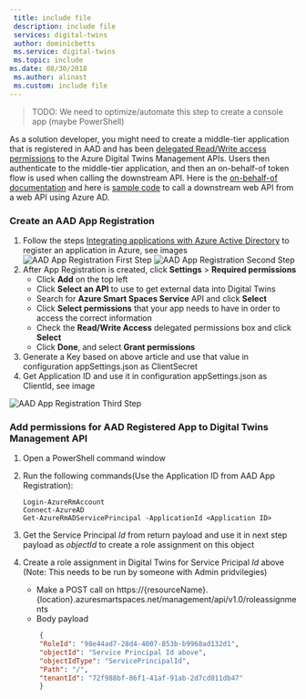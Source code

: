 ```yaml
---
 title: include file
 description: include file
 services: digital-twins
 author: dominicbetts
 ms.service: digital-twins
 ms.topic: include
ms.date: 08/30/2018
 ms.author: alinast
 ms.custom: include file
---
```


> TODO: We need to optimize/automate this step to create a console app (maybe PowerShell)

As a solution developer, you might need to create a middle-tier application that is registered in AAD and has been [delegated Read/Write access permissions](https://docs.microsoft.com/azure/active-directory/develop/v1-permissions-and-consent) to the Azure Digital Twins Management APIs. Users then authenticate to the middle-tier application, and then an on-behalf-of token flow is used when calling the downstream API. Here is the [on-behalf-of documentation](https://docs.microsoft.com/azure/active-directory/develop/active-directory-v2-protocols-oauth-on-behalf-of) and here is [sample code](https://azure.microsoft.com/resources/samples/active-directory-dotnet-webapi-onbehalfof/) to call a downstream web API from a web API using Azure AD.

### Create an AAD App Registration

1. Follow the steps [Integrating applications with Azure Active Directory](https://docs.microsoft.com/azure/active-directory/develop/quickstart-v1-integrate-apps-with-azure-ad) to register an application in Azure, see images
 ![AAD App Registration First Step][1]
 ![AAD App Registration Second Step][2]
1. After App Registration is created, click **Settings** > **Required permissions**
	* Click **Add** on the top left
	* Click **Select an API** to use to get external data into Digital Twins
	* Search for **Azure Smart Spaces Service** API and click **Select**
	* Click **Select permissions** that your app needs to have in order to access the correct information
	* Check the **Read/Write Access** delegated permissions box and click **Select**
	* Click **Done**, and select **Grant permissions** 
 1. Generate a Key based on above article and use that value in configuration appSettings.json as ClientSecret
 1. Get Application ID and use it in configuration appSettings.json as ClientId, see image

 ![AAD App Registration Third Step][3] 

### Add permissions for AAD Registered App to Digital Twins Management API
 1. Open a PowerShell command window
 1. Run the following commands(Use the Application ID from AAD App Registration): 
	```
	Login-AzureRmAccount
	Connect-AzureAD
	Get-AzureRmADServicePrincipal -ApplicationId <Application ID>
	```

 1. Get the Service Principal *Id* from return payload and use it in next step payload as *objectId* to create a role assignment on this object
 1. Create a role assignment in Digital Twins for Service Pricipal *Id* above (Note: This needs to be run by someone with Admin pridvilegies) 
	* Make a POST call on https://{resourceName}.{location}.azuresmartspaces.net/management/api/v1.0/roleassignments
	* Body payload
	```json
		{
		"RoleId": "98e44ad7-28d4-4007-853b-b9968ad132d1",
		"objectId": "Service Principal Id above",
		"objectIdType": "ServicePrincipalId",
		"Path": "/",
		"tenantId": "72f988bf-86f1-41af-91ab-2d7cd011db47"
		}
	```

<!-- Images -->
[1]: /media/quickstart-view-occupancy-dotnet/aad-app-registration1.png
[2]: /media/quickstart-view-occupancy-dotnet/aad-app-registration2.png
[3]: /media/quickstart-view-occupancy-dotnet/aad-app-registration3.png



